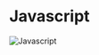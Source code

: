 # Javascript

![Javascript](https://www.freecodecamp.org/news/content/images/2020/04/jsposter.jpg)

